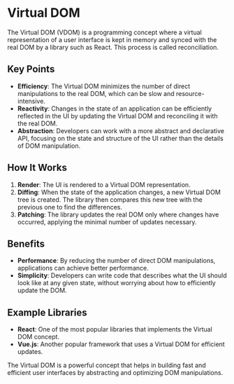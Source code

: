 # Virtual DOM

The Virtual DOM (VDOM) is a programming concept where a virtual representation of a user interface is kept in memory and synced with the real DOM by a library such as React. This process is called reconciliation.

## Key Points

- **Efficiency**: The Virtual DOM minimizes the number of direct manipulations to the real DOM, which can be slow and resource-intensive.
- **Reactivity**: Changes in the state of an application can be efficiently reflected in the UI by updating the Virtual DOM and reconciling it with the real DOM.
- **Abstraction**: Developers can work with a more abstract and declarative API, focusing on the state and structure of the UI rather than the details of DOM manipulation.

## How It Works

1. **Render**: The UI is rendered to a Virtual DOM representation.
2. **Diffing**: When the state of the application changes, a new Virtual DOM tree is created. The library then compares this new tree with the previous one to find the differences.
3. **Patching**: The library updates the real DOM only where changes have occurred, applying the minimal number of updates necessary.

## Benefits

- **Performance**: By reducing the number of direct DOM manipulations, applications can achieve better performance.
- **Simplicity**: Developers can write code that describes what the UI should look like at any given state, without worrying about how to efficiently update the DOM.

## Example Libraries

- **React**: One of the most popular libraries that implements the Virtual DOM concept.
- **Vue.js**: Another popular framework that uses a Virtual DOM for efficient updates.

The Virtual DOM is a powerful concept that helps in building fast and efficient user interfaces by abstracting and optimizing DOM manipulations.